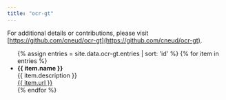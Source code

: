 ```yaml
---
title: "ocr-gt"
---
```


For additional details or contributions, please visit [https://github.com/cneud/ocr-gt](https://github.com/cneud/ocr-gt).

<ul>
{% assign entries = site.data.ocr-gt.entries | sort: 'id' %}
{% for item in entries %}
    <li>
        <strong>{{ item.name }}</strong><br>
        {{ item.description }}<br>
        <a href="{{ item.url }}">{{ item.url }}</a>
    </li>
{% endfor %}
</ul>
